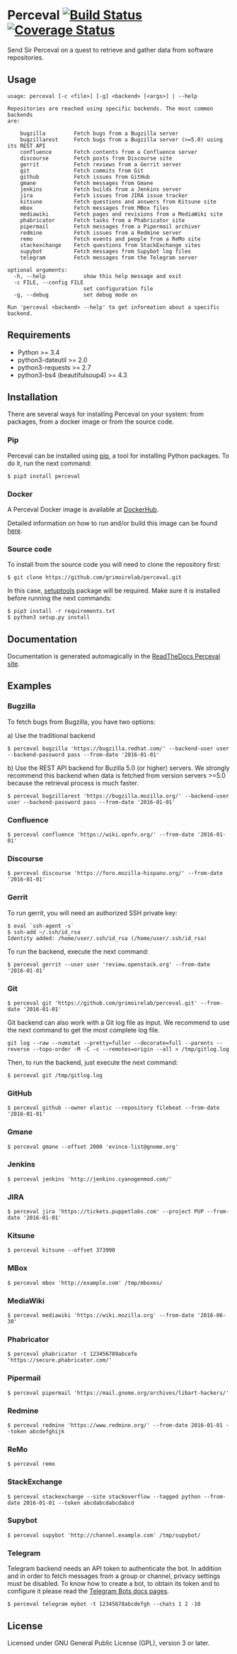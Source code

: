 # Perceval [![Build Status](https://travis-ci.org/grimoirelab/perceval.svg?branch=master)](https://travis-ci.org/grimoirelab/perceval) [![Coverage Status](https://img.shields.io/coveralls/grimoirelab/perceval.svg)](https://coveralls.io/r/grimoirelab/perceval?branch=master)

Send Sir Perceval on a quest to retrieve and gather data from software
repositories.

## Usage

```
usage: perceval [-c <file>] [-g] <backend> [<args>] | --help

Repositories are reached using specific backends. The most common backends
are:

    bugzilla         Fetch bugs from a Bugzilla server
    bugzillarest     Fetch bugs from a Bugzilla server (>=5.0) using its REST API
    confluence       Fetch contents from a Confluence server
    discourse        Fetch posts from Discourse site
    gerrit           Fetch reviews from a Gerrit server
    git              Fetch commits from Git
    github           Fetch issues from GitHub
    gmane            Fetch messages from Gmane
    jenkins          Fetch builds from a Jenkins server
    jira             Fetch issues from JIRA issue tracker
    kitsune          Fetch questions and answers from Kitsune site
    mbox             Fetch messages from MBox files
    mediawiki        Fetch pages and revisions from a MediaWiki site
    phabricator      Fetch tasks from a Phabricator site
    pipermail        Fetch messages from a Pipermail archiver
    redmine          Fetch issues from a Redmine server
    remo             Fetch events and people from a ReMo site
    stackexchange    Fetch questions from StackExchange sites
    supybot          Fetch messages from Supybot log files
    telegram         Fetch messages from the Telegram server

optional arguments:
  -h, --help            show this help message and exit
  -c FILE, --config FILE
                        set configuration file
  -g, --debug           set debug mode on

Run 'perceval <backend> --help' to get information about a specific backend.
```

## Requirements

* Python >= 3.4
* python3-dateutil >= 2.0
* python3-requests >= 2.7
* python3-bs4 (beautifulsoup4) >= 4.3

## Installation

There are several ways for installing Perceval on your system: from packages,
from a docker image or from the source code.

### Pip

Perceval can be installed using [pip](https://pip.pypa.io/en/stable/), a tool
for installing Python packages. To do it, run the next command:

```
$ pip3 install perceval
```

### Docker

A Perceval Docker image is available at [DockerHub](https://hub.docker.com/r/grimoirelab/perceval/).

Detailed information on how to run and/or build this image can be found [here](https://github.com/grimoirelab/perceval/tree/master/docker/images/).

### Source code

To install from the source code you will need to clone the repository first:

```
$ git clone https://github.com/grimoirelab/perceval.git
```

In this case, [setuptools](http://setuptools.readthedocs.io/en/latest/) package will be required.
Make sure it is installed before running the next commands:

```
$ pip3 install -r requirements.txt
$ python3 setup.py install
```

## Documentation

Documentation is generated automagically in the [ReadTheDocs Perceval site](http://perceval.readthedocs.org/).

## Examples

### Bugzilla
To fetch bugs from Bugzilla, you have two options:

a) Use the traditional backend

```
$ perceval bugzilla 'https://bugzilla.redhat.com/' --backend-user user --backend-password pass --from-date '2016-01-01'
```

b) Use the REST API backend for Buzilla 5.0 (or higher) servers. We strongly recommend
this backend when data is fetched from version servers >=5.0 because the retrieval
process is much faster.

```
$ perceval bugzillarest 'https://bugzilla.mozilla.org/' --backend-user user --backend-password pass --from-date '2016-01-01'
```

### Confluence
```
$ perceval confluence 'https://wiki.opnfv.org/' --from-date '2016-01-01'
```

### Discourse
```
$ perceval discourse 'https://foro.mozilla-hispano.org/' --from-date '2016-01-01'
```

### Gerrit
To run gerrit, you will need an authorized SSH private key:

```
$ eval `ssh-agent -s`
$ ssh-add ~/.ssh/id_rsa
Identity added: /home/user/.ssh/id_rsa (/home/user/.ssh/id_rsa)
```

To run the backend, execute the next command:

```
$ perceval gerrit --user user 'review.openstack.org' --from-date '2016-01-01'
```

### Git
```
$ perceval git 'https://github.com/grimoirelab/perceval.git' --from-date '2016-01-01'
```

Git backend can also work with a Git log file as input. We recommend to use the next command to get the most complete log file.

```
git log --raw --numstat --pretty=fuller --decorate=full --parents --reverse --topo-order -M -C -c --remotes=origin --all > /tmp/gitlog.log
```

Then, to run the backend, just execute the next command:

```
$ perceval git /tmp/gitlog.log
```

### GitHub
```
$ perceval github --owner elastic --repository filebeat --from-date '2016-01-01'
```

### Gmane
```
$ perceval gmane --offset 2000 'evince-list@gnome.org'
```

### Jenkins
```
$ perceval jenkins 'http://jenkins.cyanogenmod.com/'
```

### JIRA
```
$ perceval jira 'https://tickets.puppetlabs.com' --project PUP --from-date '2016-01-01'
```

### Kitsune
```
$ perceval kitsune --offset 373990
```

### MBox
```
$ perceval mbox 'http://example.com' /tmp/mboxes/
```

### MediaWiki
```
$ perceval mediawiki 'https://wiki.mozilla.org' --from-date '2016-06-30'
```

### Phabricator
```
$ perceval phabricator -t 123456789abcefe 'https://secure.phabricator.com/'
```

### Pipermail
```
$ perceval pipermail 'https://mail.gnome.org/archives/libart-hackers/'
```

### Redmine

```
$ perceval redmine 'https://www.redmine.org/' --from-date 2016-01-01 --token abcdefghijk
```

### ReMo
```
$ perceval remo
```

### StackExchange
```
$ perceval stackexchange --site stackoverflow --tagged python --from-date 2016-01-01 --token abcdabcdabcdabcd
```

### Supybot
```
$ perceval supybot 'http://channel.example.com' /tmp/supybot/
```

### Telegram

Telegram backend needs an API token to authenticate the bot. In addition and
in order to fetch messages from a group or channel, privacy settings must be
disabled. To know how to create a bot, to obtain its token and to configure it
please read the [Telegram Bots docs pages](https://core.telegram.org/bots).

```
$ perceval telegram mybot -t 12345678abcdefgh --chats 1 2 -10
```

## License

Licensed under GNU General Public License (GPL), version 3 or later.
